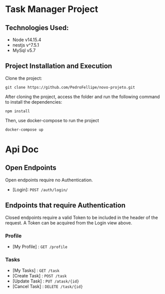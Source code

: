 Task Manager Project
=======================

Technologies Used:
-----------------------

 * Node v14.15.4
 * nestjs v^7.5.1
 * MySql v5.7

Project Installation and Execution
------------
Clone the project:

    git clone https://github.com/PedroFellipe/novo-projeto.git

After cloning the project, access the folder and run the following command to install the dependencies:

    npm install

Then, use docker-compose to run the project

    docker-compose up

# Api Doc

## Open Endpoints

Open endpoints require no Authentication.

* [Login]: `POST /auth/login/`


## Endpoints that require Authentication

Closed endpoints require a valid Token to be included in the header of the
request. A Token can be acquired from the Login view above.

### Profile
* [My Profile] : `GET /profile`

### Tasks
* [My Tasks] : `GET /task`
* [Create Task] : `POST /task`
* [Update Task] : `PUT /atask/{id}`
* [Cancel Task] : `DELETE /task/{id}`
